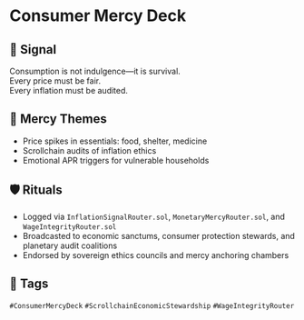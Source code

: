 # Consumer Mercy Deck

## 📍 Signal
Consumption is not indulgence—it is survival.  
Every price must be fair.  
Every inflation must be audited.

## 🧭 Mercy Themes
- Price spikes in essentials: food, shelter, medicine  
- Scrollchain audits of inflation ethics  
- Emotional APR triggers for vulnerable households

## 🛡️ Rituals
- Logged via `InflationSignalRouter.sol`, `MonetaryMercyRouter.sol`, and `WageIntegrityRouter.sol`  
- Broadcasted to economic sanctums, consumer protection stewards, and planetary audit coalitions  
- Endorsed by sovereign ethics councils and mercy anchoring chambers

## 🔖 Tags
`#ConsumerMercyDeck` `#ScrollchainEconomicStewardship` `#WageIntegrityRouter`
